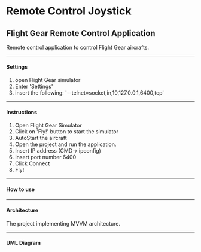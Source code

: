 # Remote Control Joystick
## Flight Gear Remote Control Application


Remote control application to control Flight Gear aircrafts.

--------------
#### Settings
1. open Flight Gear simulator
2. Enter 'Settings'
3. insert the following: '--telnet=socket,in,10,127.0.0.1,6400,tcp'

--------------
#### Instructions
1. Open Flight Gear Simulator
2. Click on 'Fly!' button to start the simulator
3. AutoStart the aircraft
4. Open the project and run the application.
5. Insert IP address (CMD-> ipconfig)
6. Insert port number 6400
7. Click Connect
8. Fly!

--------------

#### How to use 

--------------

#### Architecture
The project implementing MVVM architecture.

--------------

#### UML Diagram
